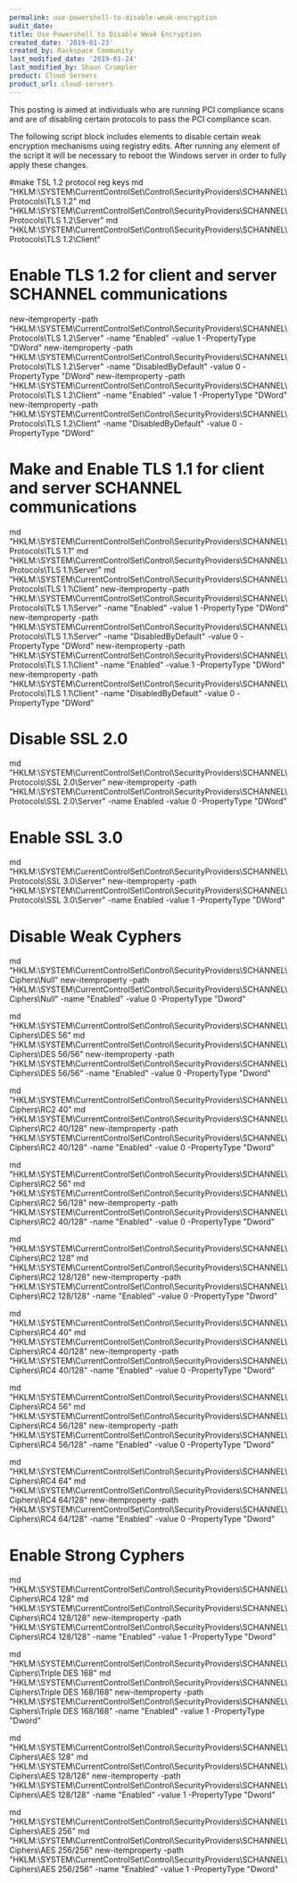 ```yaml
---
permalink: use-powershell-to-disable-weak-encryption
audit_date:
title: Use Powershell to Disable Weak Encryption
created_date: '2019-01-23'
created_by: Rackspace Community
last_modified_date: '2019-01-24'
last_modified_by: Shaun Crumpler
product: Cloud Servers
product_url: cloud-servers
--- 
```


This posting is aimed at individuals who are running PCI compliance scans and are of disabling certain protocols to pass the PCI compliance scan.

The following script block includes elements to disable certain weak encryption mechanisms using registry edits.  After running any element of the script it will be necessary to reboot the Windows server in order to fully apply these changes.

#make TSL 1.2 protocol reg keys
md "HKLM:\SYSTEM\CurrentControlSet\Control\SecurityProviders\SCHANNEL\Protocols\TLS 1.2"
md "HKLM:\SYSTEM\CurrentControlSet\Control\SecurityProviders\SCHANNEL\Protocols\TLS 1.2\Server"
md "HKLM:\SYSTEM\CurrentControlSet\Control\SecurityProviders\SCHANNEL\Protocols\TLS 1.2\Client"

# Enable TLS 1.2 for client and server SCHANNEL communications

new-itemproperty -path     "HKLM:\SYSTEM\CurrentControlSet\Control\SecurityProviders\SCHANNEL\Protocols\TLS 1.2\Server" -name "Enabled" -value 1 -PropertyType "DWord"
new-itemproperty -path "HKLM:\SYSTEM\CurrentControlSet\Control\SecurityProviders\SCHANNEL\Protocols\TLS 1.2\Server" -name "DisabledByDefault" -value 0 -PropertyType "DWord"
new-itemproperty -path "HKLM:\SYSTEM\CurrentControlSet\Control\SecurityProviders\SCHANNEL\Protocols\TLS 1.2\Client" -name "Enabled" -value 1 -PropertyType "DWord"
new-itemproperty -path "HKLM:\SYSTEM\CurrentControlSet\Control\SecurityProviders\SCHANNEL\Protocols\TLS 1.2\Client" -name "DisabledByDefault" -value 0 -PropertyType "DWord"

# Make and Enable TLS 1.1 for client and server SCHANNEL communications

md "HKLM:\SYSTEM\CurrentControlSet\Control\SecurityProviders\SCHANNEL\Protocols\TLS 1.1"
md "HKLM:\SYSTEM\CurrentControlSet\Control\SecurityProviders\SCHANNEL\Protocols\TLS 1.1\Server"
md "HKLM:\SYSTEM\CurrentControlSet\Control\SecurityProviders\SCHANNEL\Protocols\TLS 1.1\Client" 
new-itemproperty -path "HKLM:\SYSTEM\CurrentControlSet\Control\SecurityProviders\SCHANNEL\Protocols\TLS 1.1\Server" -name "Enabled" -value 1 -PropertyType "DWord"
new-itemproperty -path "HKLM:\SYSTEM\CurrentControlSet\Control\SecurityProviders\SCHANNEL\Protocols\TLS 1.1\Server" -name "DisabledByDefault" -value 0 -PropertyType "DWord"
new-itemproperty -path "HKLM:\SYSTEM\CurrentControlSet\Control\SecurityProviders\SCHANNEL\Protocols\TLS 1.1\Client" -name "Enabled" -value 1 -PropertyType "DWord"
new-itemproperty -path "HKLM:\SYSTEM\CurrentControlSet\Control\SecurityProviders\SCHANNEL\Protocols\TLS 1.1\Client" -name "DisabledByDefault" -value 0 -PropertyType "DWord"

# Disable SSL 2.0

md "HKLM:\SYSTEM\CurrentControlSet\Control\SecurityProviders\SCHANNEL\Protocols\SSL 2.0\Server"
new-itemproperty -path "HKLM:\SYSTEM\CurrentControlSet\Control\SecurityProviders\SCHANNEL\Protocols\SSL 2.0\Server" -name Enabled -value 0 -PropertyType "DWord"

# Enable SSL 3.0

md "HKLM:\SYSTEM\CurrentControlSet\Control\SecurityProviders\SCHANNEL\Protocols\SSL 3.0\Server"
new-itemproperty -path "HKLM:\SYSTEM\CurrentControlSet\Control\SecurityProviders\SCHANNEL\Protocols\SSL 3.0\Server" -name Enabled -value 1 -PropertyType "DWord"

# Disable Weak Cyphers

md "HKLM:\SYSTEM\CurrentControlSet\Control\SecurityProviders\SCHANNEL\Ciphers\Null"
new-itemproperty -path "HKLM:\SYSTEM\CurrentControlSet\Control\SecurityProviders\SCHANNEL\Ciphers\Null" -name "Enabled" -value 0 -PropertyType "Dword"

md "HKLM:\SYSTEM\CurrentControlSet\Control\SecurityProviders\SCHANNEL\Ciphers\DES 56"
md "HKLM:\SYSTEM\CurrentControlSet\Control\SecurityProviders\SCHANNEL\Ciphers\DES 56/56"
new-itemproperty -path "HKLM:\SYSTEM\CurrentControlSet\Control\SecurityProviders\SCHANNEL\Ciphers\DES 56/56" -name "Enabled" -value 0 -PropertyType "Dword"

md "HKLM:\SYSTEM\CurrentControlSet\Control\SecurityProviders\SCHANNEL\Ciphers\RC2 40"
md "HKLM:\SYSTEM\CurrentControlSet\Control\SecurityProviders\SCHANNEL\Ciphers\RC2 40/128"
new-itemproperty -path "HKLM:\SYSTEM\CurrentControlSet\Control\SecurityProviders\SCHANNEL\Ciphers\RC2 40/128" -name "Enabled" -value 0 -PropertyType "Dword"

md "HKLM:\SYSTEM\CurrentControlSet\Control\SecurityProviders\SCHANNEL\Ciphers\RC2 56"
md "HKLM:\SYSTEM\CurrentControlSet\Control\SecurityProviders\SCHANNEL\Ciphers\RC2 56/128"
new-itemproperty -path "HKLM:\SYSTEM\CurrentControlSet\Control\SecurityProviders\SCHANNEL\Ciphers\RC2 40/128" -name "Enabled" -value 0 -PropertyType "Dword"

md "HKLM:\SYSTEM\CurrentControlSet\Control\SecurityProviders\SCHANNEL\Ciphers\RC2 128"
md "HKLM:\SYSTEM\CurrentControlSet\Control\SecurityProviders\SCHANNEL\Ciphers\RC2 128/128" 
new-itemproperty -path "HKLM:\SYSTEM\CurrentControlSet\Control\SecurityProviders\SCHANNEL\Ciphers\RC2 128/128" -name "Enabled" -value 0 -PropertyType "Dword"

md "HKLM:\SYSTEM\CurrentControlSet\Control\SecurityProviders\SCHANNEL\Ciphers\RC4 40"
md "HKLM:\SYSTEM\CurrentControlSet\Control\SecurityProviders\SCHANNEL\Ciphers\RC4 40/128"
new-itemproperty -path "HKLM:\SYSTEM\CurrentControlSet\Control\SecurityProviders\SCHANNEL\Ciphers\RC4 40/128" -name "Enabled" -value 0 -PropertyType "Dword"

md "HKLM:\SYSTEM\CurrentControlSet\Control\SecurityProviders\SCHANNEL\Ciphers\RC4 56"
md "HKLM:\SYSTEM\CurrentControlSet\Control\SecurityProviders\SCHANNEL\Ciphers\RC4 56/128"
new-itemproperty -path "HKLM:\SYSTEM\CurrentControlSet\Control\SecurityProviders\SCHANNEL\Ciphers\RC4 56/128" -name "Enabled" -value 0 -PropertyType "Dword"

md "HKLM:\SYSTEM\CurrentControlSet\Control\SecurityProviders\SCHANNEL\Ciphers\RC4 64"
md "HKLM:\SYSTEM\CurrentControlSet\Control\SecurityProviders\SCHANNEL\Ciphers\RC4 64/128"
new-itemproperty -path "HKLM:\SYSTEM\CurrentControlSet\Control\SecurityProviders\SCHANNEL\Ciphers\RC4 64/128" -name "Enabled" -value 0 -PropertyType "Dword"

# Enable Strong Cyphers

md "HKLM:\SYSTEM\CurrentControlSet\Control\SecurityProviders\SCHANNEL\Ciphers\RC4 128"
md "HKLM:\SYSTEM\CurrentControlSet\Control\SecurityProviders\SCHANNEL\Ciphers\RC4 128/128"
new-itemproperty -path "HKLM:\SYSTEM\CurrentControlSet\Control\SecurityProviders\SCHANNEL\Ciphers\RC4 128/128" -name "Enabled" -value 1 -PropertyType "Dword"

md "HKLM:\SYSTEM\CurrentControlSet\Control\SecurityProviders\SCHANNEL\Ciphers\Triple DES 168"
md "HKLM:\SYSTEM\CurrentControlSet\Control\SecurityProviders\SCHANNEL\Ciphers\Triple DES 168/168"
new-itemproperty -path "HKLM:\SYSTEM\CurrentControlSet\Control\SecurityProviders\SCHANNEL\Ciphers\Triple DES 168/168" -name "Enabled" -value 1 -PropertyType "Dword"

md "HKLM:\SYSTEM\CurrentControlSet\Control\SecurityProviders\SCHANNEL\Ciphers\AES 128"
md "HKLM:\SYSTEM\CurrentControlSet\Control\SecurityProviders\SCHANNEL\Ciphers\AES 128/128"
new-itemproperty -path "HKLM:\SYSTEM\CurrentControlSet\Control\SecurityProviders\SCHANNEL\Ciphers\AES 128/128" -name "Enabled" -value 1 -PropertyType "Dword"

md "HKLM:\SYSTEM\CurrentControlSet\Control\SecurityProviders\SCHANNEL\Ciphers\AES 256"
md "HKLM:\SYSTEM\CurrentControlSet\Control\SecurityProviders\SCHANNEL\Ciphers\AES 256/256"
new-itemproperty -path "HKLM:\SYSTEM\CurrentControlSet\Control\SecurityProviders\SCHANNEL\Ciphers\AES 256/256" -name "Enabled" -value 1 -PropertyType "Dword"
